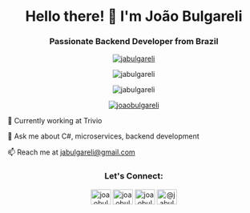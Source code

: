 <h1 align="center">Hello there! 👋 I'm João Bulgareli</h1>
<h3 align="center">Passionate Backend Developer from Brazil</h3>
<a href="https://wakatime.com/@joaobulgareli">
  <p align="center"><img src="https://wakatime.com/badge/user/953a6bcd-5627-41d7-b03d-6e07c7380424.svg" alt="jabulgareli" /></p>
</a>
<p align="center"><img src="https://github-readme-stats.vercel.app/api?username=jabulgareli&show_icons=true&locale=en" alt="jabulgareli" /></p>
<p align="center"><img src="https://komarev.com/ghpvc/?username=jabulgareli&label=Profile%20views&color=0e75b6&style=flat" alt="jabulgareli" /></p>
<p align="center"><a href="https://twitter.com/joaobulgareli" target="_blank"><img src="https://img.shields.io/twitter/follow/joaobulgareli?logo=twitter&style=for-the-badge" alt="joaobulgareli" /></a></p>
🔭 Currently working at Trivio

💬 Ask me about C#, microservices, backend development

📫 Reach me at jabulgareli@gmail.com

<h3 align="center">Let's Connect:</h3>
<p align="center">
  <a href="https://twitter.com/joaobulgareli" target="_blank"><img src="https://cdn.jsdelivr.net/npm/simple-icons@3.0.1/icons/twitter.svg" alt="joaobulgareli" height="30" width="40" /></a>
  <a href="https://linkedin.com/in/joaobulgareli" target="_blank"><img src="https://cdn.jsdelivr.net/npm/simple-icons@3.0.1/icons/linkedin.svg" alt="joaobulgareli" height="30" width="40" /></a>
  <a href="https://instagram.com/joaobulgareli" target="_blank"><img src="https://cdn.jsdelivr.net/npm/simple-icons@3.0.1/icons/instagram.svg" alt="joaobulgareli" height="30" width="40" /></a>
  <a href="https://medium.com/@jabulgareli" target="_blank"><img src="https://cdn.jsdelivr.net/npm/simple-icons@3.0.1/icons/medium.svg" alt="@jabulgareli" height="30" width="40" /></a>
</p>
